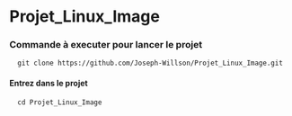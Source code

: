 # Projet_Linux_Image

### Commande à executer pour lancer le projet

`   git clone https://github.com/Joseph-Willson/Projet_Linux_Image.git                               `

#### Entrez dans le projet

`   cd Projet_Linux_Image                                            `
